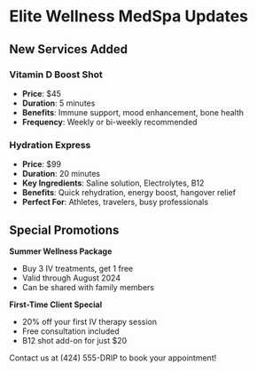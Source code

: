 # Elite Wellness MedSpa Updates

## New Services Added

### Vitamin D Boost Shot
- **Price**: $45
- **Duration**: 5 minutes
- **Benefits**: Immune support, mood enhancement, bone health
- **Frequency**: Weekly or bi-weekly recommended

### Hydration Express
- **Price**: $99
- **Duration**: 20 minutes
- **Key Ingredients**: Saline solution, Electrolytes, B12
- **Benefits**: Quick rehydration, energy boost, hangover relief
- **Perfect For**: Athletes, travelers, busy professionals

## Special Promotions

**Summer Wellness Package**
- Buy 3 IV treatments, get 1 free
- Valid through August 2024
- Can be shared with family members

**First-Time Client Special**
- 20% off your first IV therapy session
- Free consultation included
- B12 shot add-on for just $20

Contact us at (424) 555-DRIP to book your appointment!